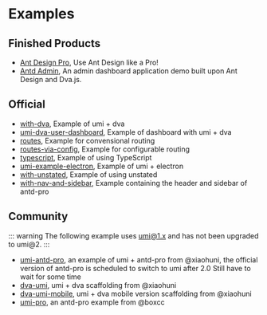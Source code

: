 # Examples

## Finished Products

* [Ant Design Pro](https://github.com/ant-design/ant-design-pro), Use Ant Design like a Pro! 
* [Antd Admin](https://github.com/zuiidea/antd-admin), An admin dashboard application demo built upon Ant Design and Dva.js.

## Official

* [with-dva](https://github.com/umijs/umi-examples/tree/master/with-dva), Example of umi + dva
* [umi-dva-user-dashboard](https://github.com/umijs/umi-dva-user-dashboard), Example of dashboard with umi + dva
* [routes](https://github.com/umijs/umi-examples/tree/master/routes), Example for convensional routing
* [routes-via-config](https://github.com/umijs/umi-examples/blob/master/routes-via-config), Example for configurable routing
* [typescript](https://github.com/umijs/umi-examples/blob/master/typescript), Example of using TypeScript
* [umi-example-electron](https://github.com/umijs/umi-example-electron), Example of umi + electron
* [with-unstated](https://github.com/umijs/umi-examples/tree/master/with-unstated), Example of using unstated
* [with-nav-and-sidebar](https://github.com/umijs/umi-examples/tree/master/with-nav-and-sidebar), Example containing the header and sidebar of antd-pro

## Community

::: warning
The following example uses umi@1.x and has not been upgraded to umi@2.
:::

* [umi-antd-pro](https://github.com/xiaohuoni/umi-antd-pro), an example of umi + antd-pro from @xiaohuni, the official version of antd-pro is scheduled to switch to umi after 2.0 Still have to wait for some time
* [dva-umi](https://github.com/xiaohuoni/dva-umi), umi + dva scaffolding from @xiaohuni
* [dva-umi-mobile](https://github.com/xiaohuoni/dva-umi-mobile), umi + dva mobile version scaffolding from @xiaohuni
* [umi-pro](https://github.com/boxcc/umi-pro), an antd-pro example from @boxcc

